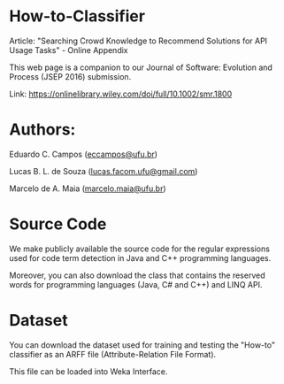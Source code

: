 # How-to-Classifier

Article: "Searching Crowd Knowledge to Recommend Solutions for API Usage Tasks" - Online Appendix

This web page is a companion to our Journal of Software: Evolution and Process (JSEP 2016) submission.

Link: https://onlinelibrary.wiley.com/doi/full/10.1002/smr.1800

# Authors:

Eduardo C. Campos (eccampos@ufu.br)

Lucas B. L. de Souza (lucas.facom.ufu@gmail.com)

Marcelo de A. Maia (marcelo.maia@ufu.br)

# Source Code

We make publicly available the source code for the regular expressions used for code term detection in Java and C++ programming languages.

Moreover, you can also download the class that contains the reserved words for programming languages (Java, C# and C++) and LINQ API.

# Dataset

You can download the dataset used for training and testing the "How-to" classifier as an ARFF file (Attribute-Relation File Format). 

This file can be loaded into Weka Interface.
